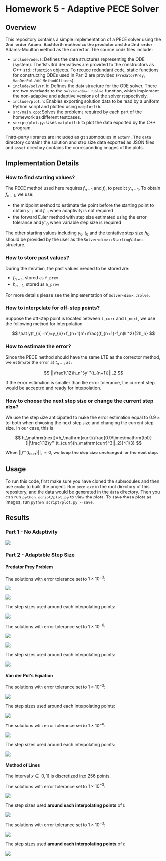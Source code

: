 ﻿# Homework 5 - Adaptive PECE Solver

## Overview

This repository contains a simple implementation of a PECE solver using the 2nd-order Adams-Bashforth method as the predictor and the 2nd-order Adams-Moulton method as the corrector. The source code files include:

- `include/ode.h`: Defines the data structures representing the ODE (system). The 1st~3rd derivatives are provided to the constructors as C++ `std::function` objects. To reduce redundant code, static functions for constructing ODEs used in Part 2 are provided (`PredatorPrey`, `VanDerPol` and `MethodOfLines`).
- `include/solver.h`: Defines the data structure for the ODE solver. There are two overloads to the `Solver<dim>::Solve` function, which implement the non-adaptive and adaptive versions of the solver respectively.
- `include/plot.h`: Enables exporting solution data to be read by a uniform Python script and plotted using `matplotlib`.
- `src/main.cpp`: Solves the problems required by each part of the homework as different testcases.
- `script/plot.py`: Uses `matplotlib` to plot the data exported by the C++ program.

Third-party libraries are included as git submodules in `extern`. The `data` directory contains the solution and step size data exported as JSON files and `asset` directory contains the corresponding images of the plots.

## Implementation Details

### How to find starting values?

The PECE method used here requires $f_{n-1}$ and $f_{n}$ to predict $y_{n+1}$. To obtain $f_{n-1}$, we use:

- the midpoint method to estimate the point before the starting point to obtain $y_{-1}$ and $f_{-1}$ when adaptivity is not required
- the forward Euler method with step size estimated using the error tolerance and $y''_0$ when variable step size is required

The other starting values including $y_0$, $t_0$ and the tentative step size $h_0$ should be provided by the user as the `Solver<dim>::StartingValues` structure.

### How to store past values?

During the iteration, the past values needed to be stored are:

- $f_{n-1}$, stored as `f_prev`
- $h_{n-1}$, stored as `h_prev`

For more details please see the implementation of `Solver<dim>::Solve`.

### How to interpolate for off-step points?

Suppose the off-step point is located between `t_curr` and `t_next`, we use the following method for interpolation:

$$
\hat y(t_{n}+h')=y_{n}+f_{n+1}h'+\frac{(f_{n+1}-f_n)h'^2}{2h_n}
$$

### How to estimate the error?

Since the PECE method should have the same LTE as the corrector method, we estimate the error at $t_{n+1}$ as:

$$
||\frac1{12}h_n^3y'''(t_{n+1})||_2
$$

If the error estimation is smaller than the error tolerance, the current step would be accepted and ready for interpolation.

### How to choose the next step size or change the current step size?

We use the step size anticipated to make the error estimation equal to $0.9\times\mathrm{tol}$ both when choosing the next step size and changing the current step size. In our case, this is

$$
h_\mathrm{next}=h_\mathrm{curr}(\frac{0.9\times\mathrm{tol}}{||\frac1{12}y'''(t_{curr})h_\mathrm{curr}^3||_2})^{1/3}
$$

When $||f'''(t_\mathrm{curr})||_2=0$, we keep the step size unchanged for the next step.

## Usage

To run this code, first make sure you have cloned the submodules and then use `cmake` to build the project.
Run `pece.exe` in the root directory of this repository, and the data would be generated in the `data` directory. Then you can run `python script/plot.py` to view the plots. To save these plots as images, run `python script/plot.py --save`.

## Results

### Part 1 - No Adaptivity

![](asset/Part%201%20-%20Fixed%20Step%20Size.png)

### Part 2 - Adaptable Step Size

#### Predator Prey Problem

The solutions with error tolerance set to $1\times10^{-3}$:

![](asset/Part%202%20-%20Predator%20Prey%20(Low%20Accuracy,%20Solution).png)

![](asset/Part%202%20-%20Predator%20Prey%20(Low%20Accuracy,%20Relative).png)

The step sizes used around each interpolating points:

![](asset/Part%202%20-%20Predator%20Prey%20(Low%20Accuracy,%20Step%20Size).png)

The solutions with error tolerance set to $1\times10^{-6}$:

![](asset/Part%202%20-%20Predator%20Prey%20(High%20Accuracy,%20Solution).png)

![](asset/Part%202%20-%20Predator%20Prey%20(High%20Accuracy,%20Relative).png)

The step sizes used around each interpolating points:

![](asset/Part%202%20-%20Predator%20Prey%20(High%20Accuracy,%20Step%20Size).png)

#### Van der Pol's Equation

The solutions with error tolerance set to $1\times10^{-3}$:

![](asset/Part%202%20-%20Van%20der%20Pol's%20(Low%20Accuracy,%20Solution).png)

The step sizes used around each interpolating points:

![](asset/Part%202%20-%20Van%20der%20Pol's%20(Low%20Accuracy,%20Step%20Size).png)

The solutions with error tolerance set to $1\times10^{-6}$:

![](asset/Part%202%20-%20Van%20der%20Pol's%20(High%20Accuracy,%20Solution).png)

The step sizes used around each interpolating points:

![](asset/Part%202%20-%20Van%20der%20Pol's%20(High%20Accuracy,%20Step%20Size).png)

#### Method of Lines

The interval $x\in[0,1]$ is discretized into 256 points.

The solutions with error tolerance set to $1\times10^{-3}$:

![](asset/Part%202%20-%20Method%20Of%20Lines%20(Low%20Accuracy,%20Solution).png)

The step sizes used **around each interpolating points** of $t$:

![](asset/Part%202%20-%20Method%20Of%20Lines%20(Low%20Accuracy,%20Step%20Size).png)

The solutions with error tolerance set to $1\times10^{-3}$:

![](asset/Part%202%20-%20Method%20Of%20Lines%20(High%20Accuracy,%20Solution).png)

The step sizes used **around each interpolating points** of $t$:

![](asset/Part%202%20-%20Method%20Of%20Lines%20(High%20Accuracy,%20Step%20Size).png)
